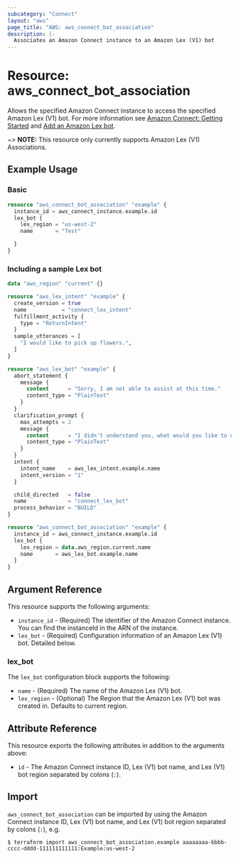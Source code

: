 ```yaml
---
subcategory: "Connect"
layout: "aws"
page_title: "AWS: aws_connect_bot_association"
description: |-
  Associates an Amazon Connect instance to an Amazon Lex (V1) bot
---
```


# Resource: aws_connect_bot_association

Allows the specified Amazon Connect instance to access the specified Amazon Lex (V1) bot. For more information see
[Amazon Connect: Getting Started](https://docs.aws.amazon.com/connect/latest/adminguide/amazon-connect-get-started.html) and [Add an Amazon Lex bot](https://docs.aws.amazon.com/connect/latest/adminguide/amazon-lex.html).

~> **NOTE:** This resource only currently supports Amazon Lex (V1) Associations.

## Example Usage

### Basic

```terraform
resource "aws_connect_bot_association" "example" {
  instance_id = aws_connect_instance.example.id
  lex_bot {
    lex_region = "us-west-2"
    name       = "Test"

  }
}
```

### Including a sample Lex bot

```terraform
data "aws_region" "current" {}

resource "aws_lex_intent" "example" {
  create_version = true
  name           = "connect_lex_intent"
  fulfillment_activity {
    type = "ReturnIntent"
  }
  sample_utterances = [
    "I would like to pick up flowers.",
  ]
}

resource "aws_lex_bot" "example" {
  abort_statement {
    message {
      content      = "Sorry, I am not able to assist at this time."
      content_type = "PlainText"
    }
  }
  clarification_prompt {
    max_attempts = 2
    message {
      content      = "I didn't understand you, what would you like to do?"
      content_type = "PlainText"
    }
  }
  intent {
    intent_name    = aws_lex_intent.example.name
    intent_version = "1"
  }

  child_directed   = false
  name             = "connect_lex_bot"
  process_behavior = "BUILD"
}

resource "aws_connect_bot_association" "example" {
  instance_id = aws_connect_instance.example.id
  lex_bot {
    lex_region = data.aws_region.current.name
    name       = aws_lex_bot.example.name
  }
}
```

## Argument Reference

This resource supports the following arguments:

* `instance_id` - (Required) The identifier of the Amazon Connect instance. You can find the instanceId in the ARN of the instance.
* `lex_bot` - (Required) Configuration information of an Amazon Lex (V1) bot. Detailed below.

### lex_bot

The `lex_bot` configuration block supports the following:

* `name` - (Required) The name of the Amazon Lex (V1) bot.
* `lex_region` - (Optional) The Region that the Amazon Lex (V1) bot was created in. Defaults to current region.

## Attribute Reference

This resource exports the following attributes in addition to the arguments above:

* `id` - The Amazon Connect instance ID, Lex (V1) bot name, and Lex (V1) bot region separated by colons (`:`).

## Import

`aws_connect_bot_association` can be imported by using the Amazon Connect instance ID, Lex (V1) bot name, and Lex (V1) bot region separated by colons (`:`), e.g.

```
$ terraform import aws_connect_bot_association.example aaaaaaaa-bbbb-cccc-dddd-111111111111:Example:us-west-2
```
